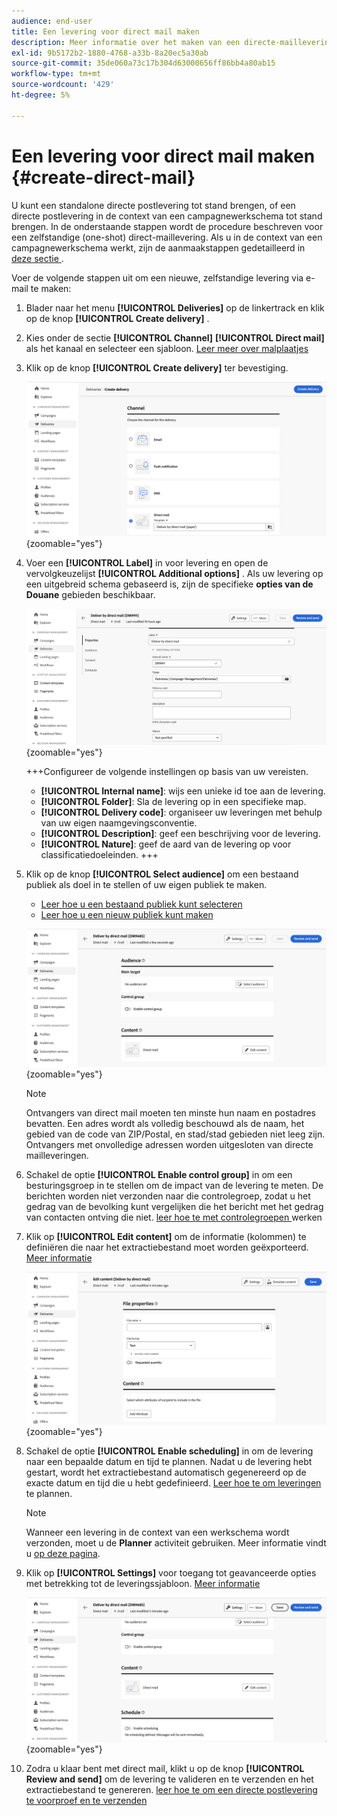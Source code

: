 ```yaml
---
audience: end-user
title: Een levering voor direct mail maken
description: Meer informatie over het maken van een directe-maillevering via Adobe Campaign Web
exl-id: 9b5172b2-1880-4768-a33b-8a20ec5a30ab
source-git-commit: 35de060a73c17b304d63000656ff86bb4a80ab15
workflow-type: tm+mt
source-wordcount: '429'
ht-degree: 5%

---
```


# Een levering voor direct mail maken {#create-direct-mail}

U kunt een standalone directe postlevering tot stand brengen, of een directe postlevering in de context van een campagnewerkschema tot stand brengen. In de onderstaande stappen wordt de procedure beschreven voor een zelfstandige (one-shot) direct-maillevering. Als u in de context van een campagnewerkschema werkt, zijn de aanmaakstappen gedetailleerd in [ deze sectie ](../workflows/activities/channels.md#create-a-delivery-in-a-campaign-workflow).

Voer de volgende stappen uit om een nieuwe, zelfstandige levering via e-mail te maken:

1. Blader naar het menu **[!UICONTROL Deliveries]** op de linkertrack en klik op de knop **[!UICONTROL Create delivery]** .

1. Kies onder de sectie **[!UICONTROL Channel]** **[!UICONTROL Direct mail]** als het kanaal en selecteer een sjabloon. [ Leer meer over malplaatjes ](../msg/delivery-template.md)

1. Klik op de knop **[!UICONTROL Create delivery]** ter bevestiging.

   ![](assets/dm-create.png){zoomable="yes"}

1. Voer een **[!UICONTROL Label]** in voor levering en open de vervolgkeuzelijst **[!UICONTROL Additional options]** . Als uw levering op een uitgebreid schema gebaseerd is, zijn de specifieke **opties van de Douane** gebieden beschikbaar.

   ![](assets/dm-properties.png){zoomable="yes"}

   +++Configureer de volgende instellingen op basis van uw vereisten.
   * **[!UICONTROL Internal name]**: wijs een unieke id toe aan de levering.
   * **[!UICONTROL Folder]**: Sla de levering op in een specifieke map.
   * **[!UICONTROL Delivery code]**: organiseer uw leveringen met behulp van uw eigen naamgevingsconventie.
   * **[!UICONTROL Description]**: geef een beschrijving voor de levering.
   * **[!UICONTROL Nature]**: geef de aard van de levering op voor classificatiedoeleinden.
+++

1. Klik op de knop **[!UICONTROL Select audience]** om een bestaand publiek als doel in te stellen of uw eigen publiek te maken.

   * [Leer hoe u een bestaand publiek kunt selecteren](../audience/add-audience.md)
   * [Leer hoe u een nieuw publiek kunt maken](../audience/one-time-audience.md)

   ![](assets/dm-audience.png){zoomable="yes"}

   >[!NOTE]
   >
   >Ontvangers van direct mail moeten ten minste hun naam en postadres bevatten. Een adres wordt als volledig beschouwd als de naam, het gebied van de code van ZIP/Postal, en stad/stad gebieden niet leeg zijn. Ontvangers met onvolledige adressen worden uitgesloten van directe mailleveringen.

1. Schakel de optie **[!UICONTROL Enable control group]** in om een besturingsgroep in te stellen om de impact van de levering te meten. De berichten worden niet verzonden naar die controlegroep, zodat u het gedrag van de bevolking kunt vergelijken die het bericht met het gedrag van contacten ontving die niet. [ leer hoe te met controlegroepen ](../audience/control-group.md) werken

1. Klik op **[!UICONTROL Edit content]** om de informatie (kolommen) te definiëren die naar het extractiebestand moet worden geëxporteerd. [Meer informatie](content-direct-mail.md)

   ![](assets/dm-content.png){zoomable="yes"}

1. Schakel de optie **[!UICONTROL Enable scheduling]** in om de levering naar een bepaalde datum en tijd te plannen. Nadat u de levering hebt gestart, wordt het extractiebestand automatisch gegenereerd op de exacte datum en tijd die u hebt gedefinieerd. [ Leer hoe te om leveringen ](../msg/gs-deliveries.md#gs-schedule) te plannen.

   >[!NOTE]
   >
   >Wanneer een levering in de context van een werkschema wordt verzonden, moet u de **Planner** activiteit gebruiken. Meer informatie vindt u [op deze pagina](../workflows/activities/scheduler.md).

1. Klik op **[!UICONTROL Settings]** voor toegang tot geavanceerde opties met betrekking tot de leveringssjabloon. [Meer informatie](../advanced-settings/delivery-settings.md)

   ![](assets/dm-settings.png){zoomable="yes"}

1. Zodra u klaar bent met direct mail, klikt u op de knop **[!UICONTROL Review and send]** om de levering te valideren en te verzenden en het extractiebestand te genereren. [ leer hoe te om een directe postlevering te voorproef en te verzenden ](send-direct-mail.md)
